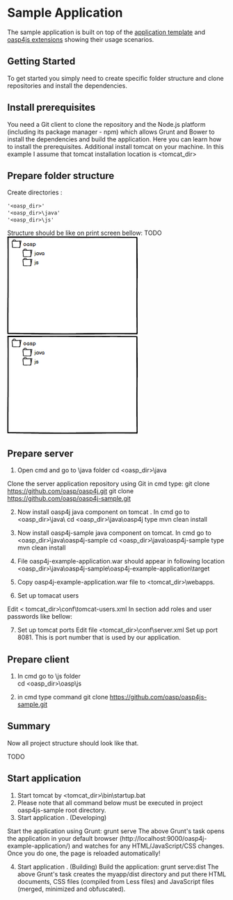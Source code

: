 Sample Application
==============

The sample application is built on top of the [application template](https://github.com/oasp/oasp4js-app-template) and [oasp4js extensions](https://github.com/oasp/oasp4js) showing their usage scenarios.


Getting Started
-----------------------

To get started you simply need to create specific folder structure and clone repositories and install the dependencies.







Install prerequisites
-----------------------

You need a Git client to clone the repository and the Node.js platform (including its package manager - npm) which allows Grunt and Bower to install the dependencies and build the application. Here you can learn how to install the prerequisites.
Additional install tomcat on your machine. In this example I assume that tomcat installation location is 
<tomcat_dir>




Prepare folder structure
-----------------------
Create directories :

	'<oasp_dir>'
    '<oasp_dir>\java'
	'<oasp_dir>\js'

Structure should be like on print screen bellow: 
TODO 
![alt tag](/image/folder_struc_1.png?raw=true)
![Image](/image/folder_struc_1.png?raw=true)

Prepare server
-----------------------
1. Open cmd and go to \java folder
cd <oasp_dir>\java



Clone the server application repository using Git 
in cmd type:
git clone https://github.com/oasp/oasp4j.git
git clone https://github.com/oasp/oasp4j-sample.git

2.	Now install oasp4j  java component on tomcat . 
In cmd go to <oasp_dir>\java\ 
cd <oasp_dir>\java\oasp4j
type 
mvn clean install



3.	Now install oasp4j-sample java component  on tomcat.
In cmd go to <oasp_dir>\java\oasp4j-sample
cd <oasp_dir>\java\oasp4j-sample
type 
mvn clean install

4.	File oasp4j-example-application.war should appear in following location
<oasp_dir>\java\oasp4j-sample\oasp4j-example-application\target

5.	Copy  oasp4j-example-application.war  file to 
<tomcat_dir>\webapps.


6.	Set up tomacat users 

Edit < tomcat_dir>\conf\tomcat-users.xml
In section <tomcat-user>  add roles and user passwords  like bellow:
<tomcat-users>
  <role rolename="Chief"/>
  <role rolename="Waiter"/>
  <role rolename="Cook"/>
  <role rolename="Barkeeper"/>
  <user password="chief" roles="Chief" username="chief"/>
  <user password="waiter" roles="Waiter" username="waiter"/>
  <user password="barkeeper" roles="Barkeeper" username="barkeeper"/>
  <user password="cook" roles="Cook" username="cook"/>
</tomcat-users>

7.	Set up tomcat ports
Edit file <tomcat_dir>\conf\server.xml
Set up port 8081. This is port number that is used by our application.
<Connector connectionTimeout="20000" port="8081" protocol="HTTP/1.1" redirectPort="8443"/>




Prepare client
-----------------------
1.	In cmd go to \js folder 	
cd <oasp_dir>\oasp\js 


2.	in cmd type command 
git clone https://github.com/oasp/oasp4js-sample.git


Summary
-----------------------
Now all project structure should look like that.

TODO 




Start application
-----------------------
1.	Start tomcat by  <tomcat_dir>\bin\startup.bat
2.	Please note that all command below must be executed in project oasp4js-sample  root directory.
3.	Start application . (Developing)
	
Start the application using Grunt:
grunt serve
The above Grunt's task opens the application in your default browser (http://localhost:9000/oasp4j-example-application/)  and watches for any HTML/JavaScript/CSS changes. Once you do one, the page is reloaded automatically!

4.	Start application . (Building)
Build the application:
grunt serve:dist
The above Grunt's task creates the myapp/dist directory and put there HTML documents, CSS files (compiled from Less files) and JavaScript files (merged, minimized and obfuscated).








